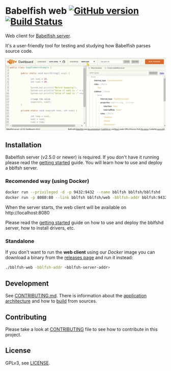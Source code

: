 # Babelfish web [![GitHub version](https://badge.fury.io/gh/bblfsh%web.svg)](https://github.com/bblfsh/web/releases) [![Build Status](https://travis-ci.org/bblfsh/web.svg?branch=master)](https://travis-ci.org/bblfsh/web)

Web client for [Babelfish server](https://bblf.sh).

It's a user-friendly tool for testing and studying how Babelfish parses source code.

![Screenshot_gif](images/web.gif?raw=true)

## Installation

Babelfish server (v2.5.0 or newer) is required.
If you don't have it running please read the [getting started](https://doc.bblf.sh/using-babelfish/getting-started.html) guide. You will learn how to use and deploy a bblfsh server.

### Recomended way (using Docker)

```sh
docker run --privileged -d -p 9432:9432 --name bblfsh bblfsh/bblfshd
docker run -p 8080:80 --link bblfsh bblfsh/web -bblfsh-addr bblfsh:9432
```

When the server starts, the web client will be available on http://localhost:8080

Please read the [getting started](https://doc.bblf.sh/using-babelfish/getting-started.html) guide on how to use and deploy the bblfshd server, how to install drivers, etc.

### Standalone

If you don't want to run the **web client** using our *Docker* image you can download a binary from the [releases page](https://github.com/bblfsh/web/releases) and run it instead:

```sh
./bblfsh-web -bblfsh-addr <bblfsh-server-addr>
```

## Development

See [CONTRIBUTING.md](CONTRIBUTING.md). There is information about the [application architecture](CONTRIBUTING.md#Architecture) and how to [build](CONTRIBUTING.md#Development) from sources.

## Contributing

Please take a look at [CONTRIBUTING](CONTRIBUTING.md) file to see how to contribute in this project.

## License

GPLv3, see [LICENSE](LICENSE).
